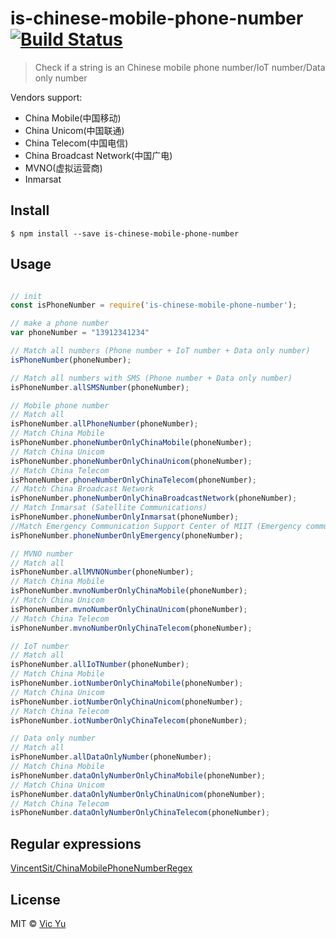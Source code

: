 # is-chinese-mobile-phone-number [![Build Status](https://travis-ci.org/Vic020/is-chinese-mobile-phone-number.svg?branch=master)](https://travis-ci.org/Vic020/is-chinese-mobile-phone-number)

> Check if a string is an Chinese mobile phone number/IoT number/Data only number

Vendors support:
- China Mobile(中国移动)
- China Unicom(中国联通)
- China Telecom(中国电信)
- China Broadcast Network(中国广电)
- MVNO(虚拟运营商)
- Inmarsat

## Install

```
$ npm install --save is-chinese-mobile-phone-number
```

## Usage

```js

// init
const isPhoneNumber = require('is-chinese-mobile-phone-number');

// make a phone number 
var phoneNumber = "13912341234"

// Match all numbers (Phone number + IoT number + Data only number)
isPhoneNumber(phoneNumber);

// Match all numbers with SMS (Phone number + Data only number)
isPhoneNumber.allSMSNumber(phoneNumber);

// Mobile phone number
// Match all
isPhoneNumber.allPhoneNumber(phoneNumber);
// Match China Mobile
isPhoneNumber.phoneNumberOnlyChinaMobile(phoneNumber);
// Match China Unicom
isPhoneNumber.phoneNumberOnlyChinaUnicom(phoneNumber);
// Match China Telecom
isPhoneNumber.phoneNumberOnlyChinaTelecom(phoneNumber);
// Match China Broadcast Network
isPhoneNumber.phoneNumberOnlyChinaBroadcastNetwork(phoneNumber);
// Match Inmarsat (Satellite Communications)
isPhoneNumber.phoneNumberOnlyInmarsat(phoneNumber);
//Match Emergency Communication Support Center of MIIT (Emergency communications)
isPhoneNumber.phoneNumberOnlyEmergency(phoneNumber);

// MVNO number
// Match all
isPhoneNumber.allMVNONumber(phoneNumber);
// Match China Mobile
isPhoneNumber.mvnoNumberOnlyChinaMobile(phoneNumber);
// Match China Unicom
isPhoneNumber.mvnoNumberOnlyChinaUnicom(phoneNumber);
// Match China Telecom
isPhoneNumber.mvnoNumberOnlyChinaTelecom(phoneNumber);

// IoT number
// Match all
isPhoneNumber.allIoTNumber(phoneNumber);
// Match China Mobile
isPhoneNumber.iotNumberOnlyChinaMobile(phoneNumber);
// Match China Unicom
isPhoneNumber.iotNumberOnlyChinaUnicom(phoneNumber);
// Match China Telecom
isPhoneNumber.iotNumberOnlyChinaTelecom(phoneNumber);

// Data only number
// Match all
isPhoneNumber.allDataOnlyNumber(phoneNumber);
// Match China Mobile
isPhoneNumber.dataOnlyNumberOnlyChinaMobile(phoneNumber);
// Match China Unicom
isPhoneNumber.dataOnlyNumberOnlyChinaUnicom(phoneNumber);
// Match China Telecom
isPhoneNumber.dataOnlyNumberOnlyChinaTelecom(phoneNumber);
```

## Regular expressions
[VincentSit/ChinaMobilePhoneNumberRegex](https://github.com/VincentSit/ChinaMobilePhoneNumberRegex)

## License

MIT © [Vic Yu](https://vicyu.com)
